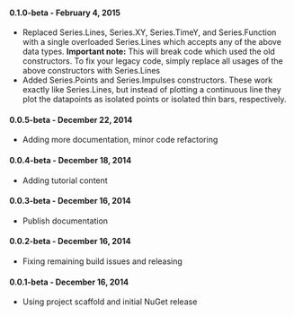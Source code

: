 #### 0.1.0-beta - February 4, 2015
* Replaced Series.Lines, Series.XY, Series.TimeY, and Series.Function with a single overloaded Series.Lines which accepts any of the above data types. **Important note:** This will break code which used the old constructors. To fix your legacy code, simply replace all usages of the above constructors with Series.Lines
* Added Series.Points and Series.Impulses constructors. These work exactly like Series.Lines, but instead of plotting a continuous line they plot the datapoints as isolated points or isolated thin bars, respectively.

#### 0.0.5-beta - December 22, 2014
* Adding more documentation, minor code refactoring

#### 0.0.4-beta - December 18, 2014
* Adding tutorial content

#### 0.0.3-beta - December 16, 2014
* Publish documentation

#### 0.0.2-beta - December 16, 2014
* Fixing remaining build issues and releasing

#### 0.0.1-beta - December 16, 2014
* Using project scaffold and initial NuGet release
